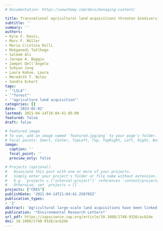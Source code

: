 ```yaml
---
# Documentation: https://wowchemy.com/docs/managing-content/

title: Transnational agricultural land acquisitions threaten biodiversity in the Global South
subtitle: ''
summary: ''
authors:
- Kyle F. Davis, 
- Marc F. Müller 
- Maria Cristina Rulli
- Mokganedi Tatlhego 
- Saleem Ali
- Jacopo A. Baggio
- Jampel Dell’Angelo
- Suhyun Jung 
- Laura Kehoe, Laura
- Meredith T. Niles
- Sandra Eckert
tags:
- '"LSLA"'
- '"forest"'
- '"agriculture land acquisition"'
categories: []
date: '2023-02-02'
lastmod: 2021-04-14T16:04:41-05:00
featured: false
draft: false

# Featured image
# To use, add an image named `featured.jpg/png` to your page's folder.
# Focal points: Smart, Center, TopLeft, Top, TopRight, Left, Right, BottomLeft, Bottom, BottomRight.
image:
  caption: ''
  focal_point: ''
  preview_only: false

# Projects (optional).
#   Associate this post with one or more of your projects.
#   Simply enter your project's folder or file name without extension.
#   E.g. `projects = ["internal-project"]` references `content/project/deep-learning/index.md`.
#   Otherwise, set `projects = []`.
projects: ["CRES"]
publishDate: '2021-04-14T21:04:41.258705Z'
publication_types:
- '2'
abstract: 'Agricultural large-scale land acquisitions have been linked with enhanced deforestation and land use change. Yet the extent to which transnational agricultural large-scale land acquisitions (TALSLAs) contribute to—or merely correlate with—deforestation, and the expected biodiversity impacts of the intended land use changes across ecosystems, remains unclear. We examine 178 georeferenced TALSLA locations in 40 countries to address this gap. While forest cover within TALSLAs decreased by 17% between 2000 and 2018 and became more fragmented, the spatio-temporal patterns of deforestation varied substantially across regions. While deforestation rates within initially forested TALSLAs were 1.5 (Asia) to 2 times (Africa) higher than immediately surrounding areas, we detected no such difference in Europe and Latin America. Our findings suggest that, whereas TALSLAs may have accelerated forest loss in Asia, a different mechanism might emerge in Africa where TALSLAs target areas already experiencing elevated deforestation. Regarding biodiversity (here focused on vertebrate species), we find that nearly all (91%) studied deals will likely experience substantial losses in relative species richness (−14.1% on average within each deal)—with mixed outcomes for relative abundance—due to the intended land use transitions. We also find that 39% of TALSLAs fall at least partially within biodiversity hotspots, placing these areas at heightened risk of biodiversity loss. Taken together, these findings suggest distinct regional differences in the nature of the association between TALSLAs and forest loss and provide new evidence of TALSLAs as an emerging threat to biodiversity in the Global South.'
publication: '*Environmental Research Letters*'
url_pdf: https://iopscience.iop.org/article/10.1088/1748-9326/acb2de
doi: 10.1088/1748-9326/acb2de
---
```

